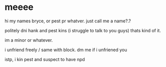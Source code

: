# meeee


hi my names bryce, or pest pr whatver. just call me a name?.?

politely dni hank and pest kins (i struggle to talk to you guys) thats kind of it.


im a minor or whatever.

i unfriend freely / same with block. dm me if i unfriened you

istp, i kin pest and suspect to have npd
